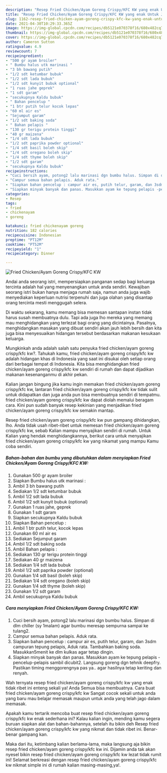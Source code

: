 ```yaml
---
description: "Resep Fried Chicken/Ayam Goreng Crispy/KFC KW yang enak Untuk Jualan"
title: "Resep Fried Chicken/Ayam Goreng Crispy/KFC KW yang enak Untuk Jualan"
slug: 1162-resep-fried-chicken-ayam-goreng-crispy-kfc-kw-yang-enak-untuk-jualan
date: 2021-04-30T10:29:33.365Z
image: https://img-global.cpcdn.com/recipes/db5121e070378f16/680x482cq70/fried-chickenayam-goreng-crispykfc-kw-foto-resep-utama.jpg
thumbnail: https://img-global.cpcdn.com/recipes/db5121e070378f16/680x482cq70/fried-chickenayam-goreng-crispykfc-kw-foto-resep-utama.jpg
cover: https://img-global.cpcdn.com/recipes/db5121e070378f16/680x482cq70/fried-chickenayam-goreng-crispykfc-kw-foto-resep-utama.jpg
author: Cameron Sutton
ratingvalue: 4.9
reviewcount: 7
recipeingredient:
- "500 gr ayam broiler"
- " Bumbu halus utk marinasi "
- "3 bh bawang putih"
- "1/2 sdt ketumbar bubuk"
- "1/2 sdt lada bubuk"
- "1/2 sdt kunyit bubuk optional"
- "1 ruas jahe geprek"
- "1 sdt garam"
- "secukupnya Kaldu bubuk"
- " Bahan pencelup "
- "1 btr putih telur kocok lepas"
- "60 ml air es"
- "Sejumput garam"
- "1/2 sdt baking soda"
- " Bahan pelapis "
- "130 gr terigu protein tinggi"
- "40 gr maizena"
- "1/4 sdt lada bubuk"
- "1/2 sdt paprika powder optional"
- "1/4 sdt basil boleh skip"
- "1/4 sdt oregano boleh skip"
- "1/4 sdt thyme boleh skip"
- "1/2 sdt garam"
- "secukupnya Kaldu bubuk"
recipeinstructions:
- "Cuci bersih ayam, potong2 lalu marinasi dgn bumbu halus. Simpan di dlm chiller (sy 1malam) agar bumbu meresap sempurna sampai ke tulang2."
- "Campur semua bahan pelapis. Aduk rata."
- "Siapkan bahan pencelup : campur air es, putih telur, garam, dan 3sdm campuran tepung pelapis, Aduk rata. Tambahkan baking soda. Masukkan5menit ke dlm kulkas agar tetap dingin."
- "Siapkan minyak banyak dan panas. Masukkan ayam ke tepung pelapis -pencelup-pelapis sambil dicubit2. Langsung goreng dgn tehnik deepfry. Pastikan timing menggorengnya pas ya.. agar hasilnya tetap keriting dan renyah."
categories:
- Resep
tags:
- fried
- chickenayam
- goreng

katakunci: fried chickenayam goreng 
nutrition: 182 calories
recipecuisine: Indonesian
preptime: "PT12M"
cooktime: "PT52M"
recipeyield: "1"
recipecategory: Dinner

---
```



![Fried Chicken/Ayam Goreng Crispy/KFC KW](https://img-global.cpcdn.com/recipes/db5121e070378f16/680x482cq70/fried-chickenayam-goreng-crispykfc-kw-foto-resep-utama.jpg)

Andai anda seorang istri, mempersiapkan panganan sedap bagi keluarga tercinta adalah hal yang menyenangkan untuk anda sendiri. Kewajiban seorang istri bukan hanya menjaga rumah saja, namun anda juga wajib menyediakan keperluan nutrisi terpenuhi dan juga olahan yang disantap orang tercinta mesti menggugah selera.

Di waktu  sekarang, kamu memang bisa memesan santapan instan tidak harus susah membuatnya dulu. Tapi ada juga lho mereka yang memang mau menghidangkan yang terlezat bagi orang yang dicintainya. Pasalnya, menghidangkan masakan yang dibuat sendiri akan jauh lebih bersih dan kita juga bisa menyesuaikan hidangan tersebut berdasarkan makanan kesukaan keluarga. 



Mungkinkah anda adalah salah satu penyuka fried chicken/ayam goreng crispy/kfc kw?. Tahukah kamu, fried chicken/ayam goreng crispy/kfc kw adalah hidangan khas di Indonesia yang saat ini disukai oleh setiap orang dari berbagai tempat di Indonesia. Kita bisa menghidangkan fried chicken/ayam goreng crispy/kfc kw sendiri di rumah dan dapat dijadikan makanan kesenanganmu di akhir pekan.

Kalian jangan bingung jika kamu ingin memakan fried chicken/ayam goreng crispy/kfc kw, lantaran fried chicken/ayam goreng crispy/kfc kw tidak sulit untuk didapatkan dan juga anda pun bisa membuatnya sendiri di tempatmu. fried chicken/ayam goreng crispy/kfc kw dapat diolah memalui beragam cara. Kini pun sudah banyak resep kekinian yang menjadikan fried chicken/ayam goreng crispy/kfc kw semakin mantap.

Resep fried chicken/ayam goreng crispy/kfc kw pun gampang dihidangkan, lho. Anda tidak usah ribet-ribet untuk memesan fried chicken/ayam goreng crispy/kfc kw, sebab Kalian mampu menyajikan sendiri di rumah. Untuk Kalian yang hendak menghidangkannya, berikut cara untuk menyajikan fried chicken/ayam goreng crispy/kfc kw yang nikamat yang mampu Kamu coba sendiri.

<!--inarticleads1-->

##### Bahan-bahan dan bumbu yang dibutuhkan dalam menyiapkan Fried Chicken/Ayam Goreng Crispy/KFC KW:

1. Gunakan 500 gr ayam broiler
1. Siapkan  Bumbu halus utk marinasi :
1. Ambil 3 bh bawang putih
1. Sediakan 1/2 sdt ketumbar bubuk
1. Ambil 1/2 sdt lada bubuk
1. Ambil 1/2 sdt kunyit bubuk (optional)
1. Gunakan 1 ruas jahe, geprek
1. Gunakan 1 sdt garam
1. Siapkan secukupnya Kaldu bubuk
1. Siapkan  Bahan pencelup :
1. Ambil 1 btr putih telur, kocok lepas
1. Gunakan 60 ml air es
1. Sediakan Sejumput garam
1. Ambil 1/2 sdt baking soda
1. Ambil  Bahan pelapis :
1. Sediakan 130 gr terigu protein tinggi
1. Sediakan 40 gr maizena
1. Sediakan 1/4 sdt lada bubuk
1. Ambil 1/2 sdt paprika powder (optional)
1. Gunakan 1/4 sdt basil (boleh skip)
1. Sediakan 1/4 sdt oregano (boleh skip)
1. Gunakan 1/4 sdt thyme (boleh skip)
1. Gunakan 1/2 sdt garam
1. Ambil secukupnya Kaldu bubuk




<!--inarticleads2-->

##### Cara menyiapkan Fried Chicken/Ayam Goreng Crispy/KFC KW:

1. Cuci bersih ayam, potong2 lalu marinasi dgn bumbu halus. Simpan di dlm chiller (sy 1malam) agar bumbu meresap sempurna sampai ke tulang2.
1. Campur semua bahan pelapis. Aduk rata.
1. Siapkan bahan pencelup : campur air es, putih telur, garam, dan 3sdm campuran tepung pelapis, Aduk rata. Tambahkan baking soda. Masukkan5menit ke dlm kulkas agar tetap dingin.
1. Siapkan minyak banyak dan panas. Masukkan ayam ke tepung pelapis -pencelup-pelapis sambil dicubit2. Langsung goreng dgn tehnik deepfry. Pastikan timing menggorengnya pas ya.. agar hasilnya tetap keriting dan renyah.




Wah ternyata resep fried chicken/ayam goreng crispy/kfc kw yang enak tidak ribet ini enteng sekali ya! Anda Semua bisa membuatnya. Cara buat fried chicken/ayam goreng crispy/kfc kw Sangat cocok sekali untuk anda yang baru mau belajar memasak maupun untuk anda yang telah jago dalam memasak.

Apakah kamu tertarik mencoba buat resep fried chicken/ayam goreng crispy/kfc kw enak sederhana ini? Kalau kalian ingin, mending kamu segera buruan siapkan alat dan bahan-bahannya, setelah itu bikin deh Resep fried chicken/ayam goreng crispy/kfc kw yang nikmat dan tidak ribet ini. Benar-benar gampang kan. 

Maka dari itu, ketimbang kalian berlama-lama, maka langsung aja bikin resep fried chicken/ayam goreng crispy/kfc kw ini. Dijamin anda tak akan nyesel bikin resep fried chicken/ayam goreng crispy/kfc kw lezat tidak rumit ini! Selamat berkreasi dengan resep fried chicken/ayam goreng crispy/kfc kw nikmat simple ini di rumah kalian masing-masing,ya!.

